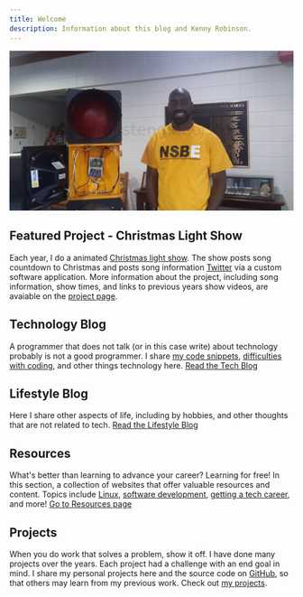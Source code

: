 ```yaml
---
title: Welcome
description: Information about this blog and Kenny Robinson.
---
```


![Kenny with traffic light](/images/jumbotron_kenny.jpg)

## Featured Project - Christmas Light Show

Each year, I do a animated [Christmas light show](/projects/christmas-light-show). The show posts song 
countdown to Christmas and posts song information 
<a href="https://twitter.com/hplightshow" target="_blank">Twitter</a> via a custom software application.
More information about the project, including song information, show times, and links to previous 
years show videos, are avaiable on the [project page](/project/christmas-light-show).

## Technology Blog

A programmer that does not talk (or in this case write) about technology probably is not a good programmer. 
I share 
[my code snippets](/technology/2022.09.17-length-of-shell-variable/), 
[difficulties with coding](/technology/2021.08.12-jquery-validator-with-parameter/), 
and other things technology here.
[Read the Tech Blog](/technology)

## Lifestyle Blog

Here I share other aspects of life, including by hobbies, and other thoughts that are not related to tech. 
[Read the Lifestyle Blog](/lifestyle)

## Resources

What's better than learning to advance your career? Learning for free! In this section, a collection of websites
that offer valuable resources and content. Topics include 
[Linux](/resources#linux), 
[software development](/resources#web-and-software-development), 
[getting a tech career](/resources/getting-into-tech), and more! 
[Go to Resources page](/resources)

## Projects

When you do work that solves a problem, show it off. I have done many projects over the years. Each project
had a challenge with an end goal in mind. I share my personal projects here and the source code on 
<a href="https://github.com/almostengr" target="_blank">GitHub</a>, 
so that others may learn from my previous work.
Check out [my projects](/projects).
